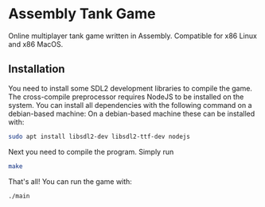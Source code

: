 # Assembly Tank Game

Online multiplayer tank game written in Assembly.
Compatible for x86 Linux and x86 MacOS.

## Installation

You need to install some SDL2 development libraries to compile the game.
The cross-compile preprocessor requires NodeJS to be installed on the system.
You can install all dependencies with the following command on a debian-based
machine:
On a debian-based machine these can be installed with:

```sh
sudo apt install libsdl2-dev libsdl2-ttf-dev nodejs
```

Next you need to compile the program.
Simply run

```sh
make
```

That's all!
You can run the game with:

```sh
./main
```
